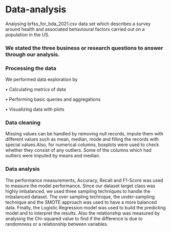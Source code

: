 # Data-analysis

Analysing brfss_for_bda_2021.csv data set which describes a survey around
health and associated behavioural factors carried out on a population in the US.

### We stated the three business or research questions  to answer through our analysis.

### Processing the data

We performed data exploration by

• Calculating metrics of data 

• Performing basic queries and aggregations 

• Visualizing data with plots

### Data cleaning

Missing values can be handled by removing null records, impute them with different 
values such as mean, median, mode and filling the records with special values.Also, for numerical columns, boxplots were used to check whether they consist of any outliers. Some of the columns which had outliers were imputed by means and median.

### Data analysis

The performance measurements, Accuracy, Recall and F1-Score was used to measure the model 
performance. Since our dataset target class was highly imbalanced, we used three 
sampling techniques to handle the imbalanced dataset. The over sampling technique, the 
under-sampling technique and the SMOTE approach was used to have a more balanced 
data. Finally, the Logistic Regression model was used to build the predicting model and to interpret the results.
Also the relationship was measured by analysing the Chi-squared value to find if the difference is due to randomness or a relationship between variables. 
